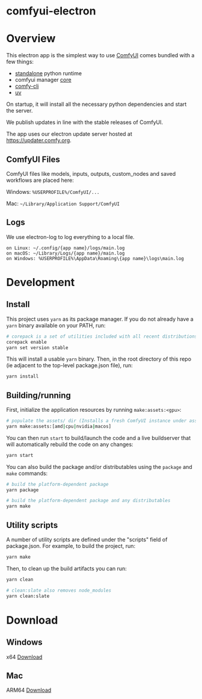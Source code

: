# comfyui-electron

# Overview

This electron app is the simplest way to use [ComfyUI](https://github.com/comfyanonymous/ComfyUI) comes bundled with a few things:

- [standalone](https://github.com/indygreg/python-build-standalone) python runtime
- comfyui manager [core](https://github.com/Comfy-Org/manager-core)
- [comfy-cli](https://github.com/Comfy-Org/comfy-cli)
- [uv](https://github.com/astral-sh/uv)

On startup, it will install all the necessary python dependencies and start the server.

We publish updates in line with the stable releases of ComfyUI.

The app uses our electron update server hosted at https://updater.comfy.org.

## ComfyUI Files

ComfyUI files like models, inputs, outputs, custom_nodes and saved workflows are placed here:

Windows: `%USERPROFILE%/ComfyUI/...`

Mac: `~/Library/Application Support/ComfyUI`

## Logs

We use electron-log to log everything to a local file.

```
on Linux: ~/.config/{app name}/logs/main.log
on macOS: ~/Library/Logs/{app name}/main.log
on Windows: %USERPROFILE%\AppData\Roaming\{app name}\logs\main.log
```

# Development

## Install

This project uses `yarn` as its package manager. If you do not already have a `yarn` binary available on your PATH, run:

```bash
# corepack is a set of utilities included with all recent distributions of node
corepack enable
yarn set version stable
```

This will install a usable `yarn` binary. Then, in the root directory of this repo (ie adjacent to the top-level package.json file), run:

```bash
yarn install
```

## Building/running

First, initialize the application resources by running `make:assets:<gpu>`:

```bash
# populate the assets/ dir (Installs a fresh ComfyUI instance under assets/)
yarn make:assets:[amd|cpu|nvidia|macos]
```

You can then run `start` to build/launch the code and a live buildserver that will automatically rebuild the code on any changes:

```bash
yarn start
```

You can also build the package and/or distributables using the `package` and `make` commands:

```bash
# build the platform-dependent package
yarn package
```

```bash
# build the platform-dependent package and any distributables
yarn make
```

## Utility scripts

A number of utility scripts are defined under the "scripts" field of package.json. For example, to build the project, run:

```bash
yarn make
```

Then, to clean up the build artifacts you can run:

```bash
yarn clean

# clean:slate also removes node_modules
yarn clean:slate
```

# Download

## Windows

x64 [Download](https://updater.comfy.org/windows/latest)

## Mac

ARM64 [Download](https://updater.comfy.org/darwin/latest)
